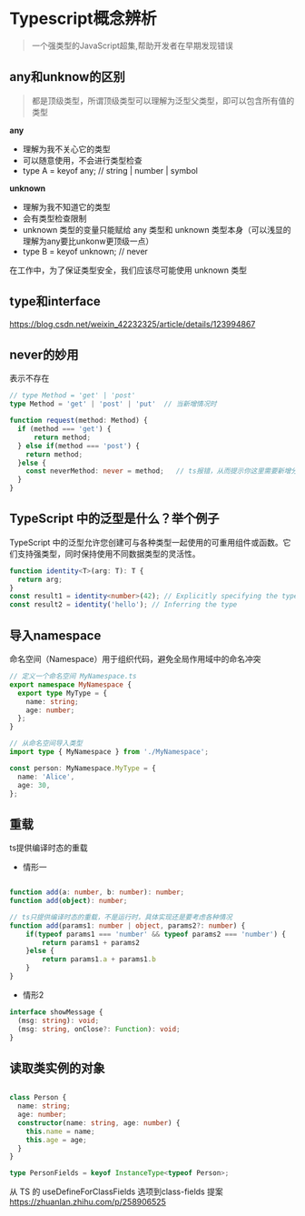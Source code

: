# Typescript概念辨析
> 一个强类型的JavaScript超集,帮助开发者在早期发现错误


## any和unknow的区别
> 都是顶级类型，所谓顶级类型可以理解为泛型父类型，即可以包含所有值的类型

**any**
- 理解为我不关心它的类型
- 可以随意使用，不会进行类型检查
- type A = keyof any;  // string | number | symbol

**unknown**
- 理解为我不知道它的类型
- 会有类型检查限制
- unknown 类型的变量只能赋给 any 类型和 unknown 类型本身（可以浅显的理解为any要比unkonw更顶级一点）
- type B = keyof unknown;  // never

在工作中，为了保证类型安全，我们应该尽可能使用 unknown 类型

## type和interface

https://blog.csdn.net/weixin_42232325/article/details/123994867

## never的妙用

表示不存在

```ts
// type Method = 'get' | 'post'
type Method = 'get' | 'post' | 'put'  // 当新增情况时

function request(method: Method) {
  if (method === 'get') {
      return method;
  } else if(method === 'post') {
    return method;
  }else {
    const neverMethod: never = method;   // ts报错，从而提示你这里需要新增分支
  }
}
```

## TypeScript 中的泛型是什么？举个例子

TypeScript 中的泛型允许您创建可与各种类型一起使用的可重用组件或函数。它们支持强类型，同时保持使用不同数据类型的灵活性。
```ts
function identity<T>(arg: T): T {
  return arg;
}
const result1 = identity<number>(42); // Explicitly specifying the type
const result2 = identity('hello'); // Inferring the type
```

## 导入namespace
命名空间（Namespace）用于组织代码，避免全局作用域中的命名冲突
```ts
// 定义一个命名空间 MyNamespace.ts
export namespace MyNamespace {
  export type MyType = {
    name: string;
    age: number;
  };
}
```

```ts
// 从命名空间导入类型
import type { MyNamespace } from './MyNamespace';

const person: MyNamespace.MyType = {
  name: 'Alice',
  age: 30,
};
```

## 重载

ts提供编译时态的重载

- 情形一
```ts

function add(a: number, b: number): number;
function add(object): number;

// ts只提供编译时态的重载，不是运行时，具体实现还是要考虑各种情况
function add(params1: number | object, params2?: number) {
    if(typeof params1 === 'number' && typeof params2 === 'number') {
        return params1 + params2
    }else {
        return params1.a + params1.b
    }
}

```

- 情形2
```ts
interface showMessage {
  (msg: string): void;
  (msg: string, onClose?: Function): void;
}
```

## 读取类实例的对象

```ts

class Person {
  name: string;
  age: number;
  constructor(name: string, age: number) {
    this.name = name;
    this.age = age;
  }
}

type PersonFields = keyof InstanceType<typeof Person>;
```

从 TS 的 useDefineForClassFields 选项到class-fields 提案
https://zhuanlan.zhihu.com/p/258906525